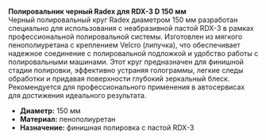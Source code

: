 **Полировальник черный Radex для RDX-3 D 150 мм**  
Черный полировальный круг Radex диаметром 150 мм разработан специально для использования с неабразивной пастой RDX-3 в рамках профессиональной полировальной системы. Изготовлен из мягкого пенополиуретана с креплением Velcro (липучка), что обеспечивает надежное соединение с полировальной подложкой и удобство работы с полировальными машинами. Этот круг предназначен для финишной стадии полировки, эффективно устраняя голограммы, легкие следы обработки и придавая поверхности глубокий зеркальный блеск. Рекомендуется для профессионального применения в автосервисах для достижения идеального результата.  
- **Диаметр:** 150 мм  
- **Материал:** пенополиуретан  
- **Назначение:** финишная полировка с пастой RDX-3  


